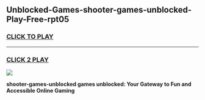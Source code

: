 
## Unblocked-Games-shooter-games-unblocked-Play-Free-rpt05
<h3>
<a href="https://premium76.site?title=shooter-games-unblocked&ref=22A">CLICK TO PLAY</a></h3>
<hr>

<h3>
<a href="https://premium76.site?title=shooter-games-unblocked&ref=22A">CLICK 2 PLAY</a>
  
</h3>

<a href="https://premium76.site?title=shooter-games-unblocked&ref=22A"><img src="https://clearcache.store/games.png"></a>


**shooter-games-unblocked games unblocked: Your Gateway to Fun and Accessible Online Gaming**
